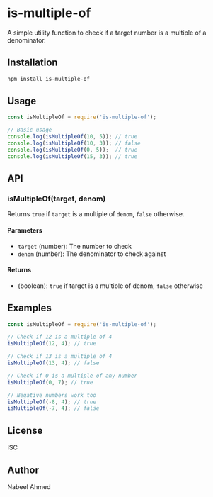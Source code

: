 # is-multiple-of

A simple utility function to check if a target number is a multiple of a denominator.

## Installation

```bash
npm install is-multiple-of
```

## Usage

```javascript
const isMultipleOf = require('is-multiple-of');

// Basic usage
console.log(isMultipleOf(10, 5)); // true
console.log(isMultipleOf(10, 3)); // false
console.log(isMultipleOf(0, 5));  // true
console.log(isMultipleOf(15, 3)); // true
```

## API

### isMultipleOf(target, denom)

Returns `true` if `target` is a multiple of `denom`, `false` otherwise.

#### Parameters

- `target` (number): The number to check
- `denom` (number): The denominator to check against

#### Returns

- (boolean): `true` if target is a multiple of denom, `false` otherwise

## Examples

```javascript
const isMultipleOf = require('is-multiple-of');

// Check if 12 is a multiple of 4
isMultipleOf(12, 4); // true

// Check if 13 is a multiple of 4
isMultipleOf(13, 4); // false

// Check if 0 is a multiple of any number
isMultipleOf(0, 7); // true

// Negative numbers work too
isMultipleOf(-8, 4); // true
isMultipleOf(-7, 4); // false
```

## License

ISC

## Author

Nabeel Ahmed